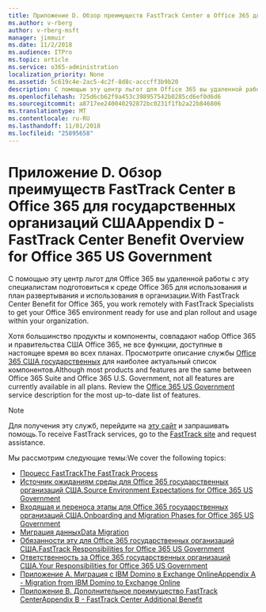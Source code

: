 ```yaml
---
title: Приложение D. Обзор преимуществ FastTrack Center в Office 365 для государственных организаций США
ms.author: v-rberg
author: v-rberg-msft
manager: jimmuir
ms.date: 11/2/2018
ms.audience: ITPro
ms.topic: article
ms.service: o365-administration
localization_priority: None
ms.assetid: 5c619c4e-2ac5-4c2f-8d8c-acccff3b9b20
description: С помощью эту центр льгот для Office 365 вы удаленной работы с эту специалистам подготовиться к среде Office 365 для использования и план развертывания и использования в организации.
ms.openlocfilehash: 725d6cb62f9a453c398957542b0285cd6ef0d6d6
ms.sourcegitcommit: a8717ee240040292872bc0231f1fb2a22b846806
ms.translationtype: MT
ms.contentlocale: ru-RU
ms.lasthandoff: 11/01/2018
ms.locfileid: "25895658"
---
```

# <a name="appendix-d---fasttrack-center-benefit-overview-for-office-365-us-government"></a><span data-ttu-id="cc1b2-103">Приложение D. Обзор преимуществ FastTrack Center в Office 365 для государственных организаций США</span><span class="sxs-lookup"><span data-stu-id="cc1b2-103">Appendix D - FastTrack Center Benefit Overview for Office 365 US Government</span></span>

<span data-ttu-id="cc1b2-104">С помощью эту центр льгот для Office 365 вы удаленной работы с эту специалистам подготовиться к среде Office 365 для использования и план развертывания и использования в организации.</span><span class="sxs-lookup"><span data-stu-id="cc1b2-104">With FastTrack Center Benefit for Office 365, you work remotely with FastTrack Specialists to get your Office 365 environment ready for use and plan rollout and usage within your organization.</span></span> 
  
<span data-ttu-id="cc1b2-p101">Хотя большинство продукты и компоненты, совпадают набор Office 365 и правительства США Office 365, не все функции, доступные в настоящее время во всех планах. Просмотрите описание службы [Office 365 США государственных](https://aka.ms/aboutgovcloud) для наиболее актуальный список компонентов.</span><span class="sxs-lookup"><span data-stu-id="cc1b2-p101">Although most products and features are the same between Office 365 Suite and Office 365 U.S. Government, not all features are currently available in all plans. Review the [Office 365 US Government](https://aka.ms/aboutgovcloud) service description for the most up-to-date list of features.</span></span>

> [!NOTE]
> <span data-ttu-id="cc1b2-107">Для получения эту служб, перейдите на [эту сайт](https://go.microsoft.com/fwlink/?linkid=780698) и запрашивать помощь.</span><span class="sxs-lookup"><span data-stu-id="cc1b2-107">To receive FastTrack services, go to the [FastTrack site](https://go.microsoft.com/fwlink/?linkid=780698) and request assistance.</span></span>  

<span data-ttu-id="cc1b2-108">Мы рассмотрим следующие темы:</span><span class="sxs-lookup"><span data-stu-id="cc1b2-108">We cover the following topics:</span></span>
- [<span data-ttu-id="cc1b2-109">Процесс FastTrack</span><span class="sxs-lookup"><span data-stu-id="cc1b2-109">The FastTrack Process</span></span>](O365-fasttrack-process.md) 
- [<span data-ttu-id="cc1b2-110">Источник ожиданиям среды для Office 365 государственных организаций США.</span><span class="sxs-lookup"><span data-stu-id="cc1b2-110">Source Environment Expectations for Office 365 US Government</span></span>](US-Gov-appendix-source-environment-expectations.md)   
- [<span data-ttu-id="cc1b2-111">Входящая и переноса этапы для Office 365 государственных организаций США.</span><span class="sxs-lookup"><span data-stu-id="cc1b2-111">Onboarding and Migration Phases for Office 365 US Government</span></span>](US-Gov-appendix-onboarding-and-migration.md)
- [<span data-ttu-id="cc1b2-112">Миграция данных</span><span class="sxs-lookup"><span data-stu-id="cc1b2-112">Data Migration</span></span>](O365-data-migration.md)    
- [<span data-ttu-id="cc1b2-113">Обязанности эту для Office 365 государственных организаций США.</span><span class="sxs-lookup"><span data-stu-id="cc1b2-113">FastTrack Responsibilities for Office 365 US Government</span></span>](US-Gov-appendix-fasttrack-responsibilities.md)   
- [<span data-ttu-id="cc1b2-114">Ответственность за Office 365 государственных организаций США.</span><span class="sxs-lookup"><span data-stu-id="cc1b2-114">Your Responsibilities for Office 365 US Government</span></span>](US-Gov-appendix-your-responsibilities.md) 
- [<span data-ttu-id="cc1b2-115">Приложение А. Миграция с IBM Domino в Exchange Online</span><span class="sxs-lookup"><span data-stu-id="cc1b2-115">Appendix A - Migration from IBM Domino to Exchange Online</span></span>](O365-from-ibm-domino-to-exchange-online.md)   
- [<span data-ttu-id="cc1b2-116">Приложение B. Дополнительное преимущество FastTrack Center</span><span class="sxs-lookup"><span data-stu-id="cc1b2-116">Appendix B - FastTrack Center Additional Benefit</span></span>](O365-fasttrack-additional-benefits.md)


